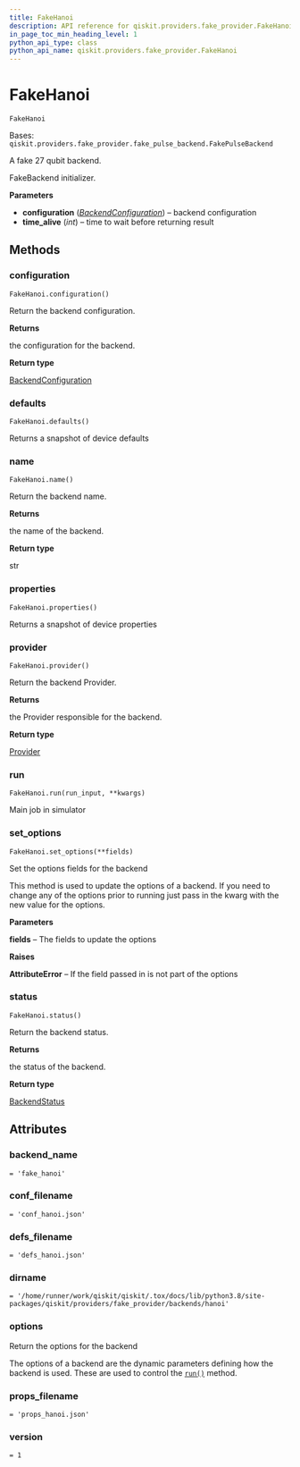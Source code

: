 ```yaml
---
title: FakeHanoi
description: API reference for qiskit.providers.fake_provider.FakeHanoi
in_page_toc_min_heading_level: 1
python_api_type: class
python_api_name: qiskit.providers.fake_provider.FakeHanoi
---
```


# FakeHanoi

<span id="qiskit.providers.fake_provider.FakeHanoi" />

`FakeHanoi`

Bases: `qiskit.providers.fake_provider.fake_pulse_backend.FakePulseBackend`

A fake 27 qubit backend.

FakeBackend initializer.

**Parameters**

*   **configuration** ([*BackendConfiguration*](qiskit.providers.models.BackendConfiguration "qiskit.providers.models.BackendConfiguration")) – backend configuration
*   **time\_alive** (*int*) – time to wait before returning result

## Methods

### configuration

<span id="qiskit.providers.fake_provider.FakeHanoi.configuration" />

`FakeHanoi.configuration()`

Return the backend configuration.

**Returns**

the configuration for the backend.

**Return type**

[BackendConfiguration](qiskit.providers.models.BackendConfiguration "qiskit.providers.models.BackendConfiguration")

### defaults

<span id="qiskit.providers.fake_provider.FakeHanoi.defaults" />

`FakeHanoi.defaults()`

Returns a snapshot of device defaults

### name

<span id="qiskit.providers.fake_provider.FakeHanoi.name" />

`FakeHanoi.name()`

Return the backend name.

**Returns**

the name of the backend.

**Return type**

str

### properties

<span id="qiskit.providers.fake_provider.FakeHanoi.properties" />

`FakeHanoi.properties()`

Returns a snapshot of device properties

### provider

<span id="qiskit.providers.fake_provider.FakeHanoi.provider" />

`FakeHanoi.provider()`

Return the backend Provider.

**Returns**

the Provider responsible for the backend.

**Return type**

[Provider](qiskit.providers.Provider "qiskit.providers.Provider")

### run

<span id="qiskit.providers.fake_provider.FakeHanoi.run" />

`FakeHanoi.run(run_input, **kwargs)`

Main job in simulator

### set\_options

<span id="qiskit.providers.fake_provider.FakeHanoi.set_options" />

`FakeHanoi.set_options(**fields)`

Set the options fields for the backend

This method is used to update the options of a backend. If you need to change any of the options prior to running just pass in the kwarg with the new value for the options.

**Parameters**

**fields** – The fields to update the options

**Raises**

**AttributeError** – If the field passed in is not part of the options

### status

<span id="qiskit.providers.fake_provider.FakeHanoi.status" />

`FakeHanoi.status()`

Return the backend status.

**Returns**

the status of the backend.

**Return type**

[BackendStatus](qiskit.providers.models.BackendStatus "qiskit.providers.models.BackendStatus")

## Attributes

<span id="qiskit.providers.fake_provider.FakeHanoi.backend_name" />

### backend\_name

`= 'fake_hanoi'`

<span id="qiskit.providers.fake_provider.FakeHanoi.conf_filename" />

### conf\_filename

`= 'conf_hanoi.json'`

<span id="qiskit.providers.fake_provider.FakeHanoi.defs_filename" />

### defs\_filename

`= 'defs_hanoi.json'`

<span id="qiskit.providers.fake_provider.FakeHanoi.dirname" />

### dirname

`= '/home/runner/work/qiskit/qiskit/.tox/docs/lib/python3.8/site-packages/qiskit/providers/fake_provider/backends/hanoi'`

<span id="qiskit.providers.fake_provider.FakeHanoi.options" />

### options

Return the options for the backend

The options of a backend are the dynamic parameters defining how the backend is used. These are used to control the [`run()`](qiskit.providers.fake_provider.FakeHanoi#run "qiskit.providers.fake_provider.FakeHanoi.run") method.

<span id="qiskit.providers.fake_provider.FakeHanoi.props_filename" />

### props\_filename

`= 'props_hanoi.json'`

<span id="qiskit.providers.fake_provider.FakeHanoi.version" />

### version

`= 1`

